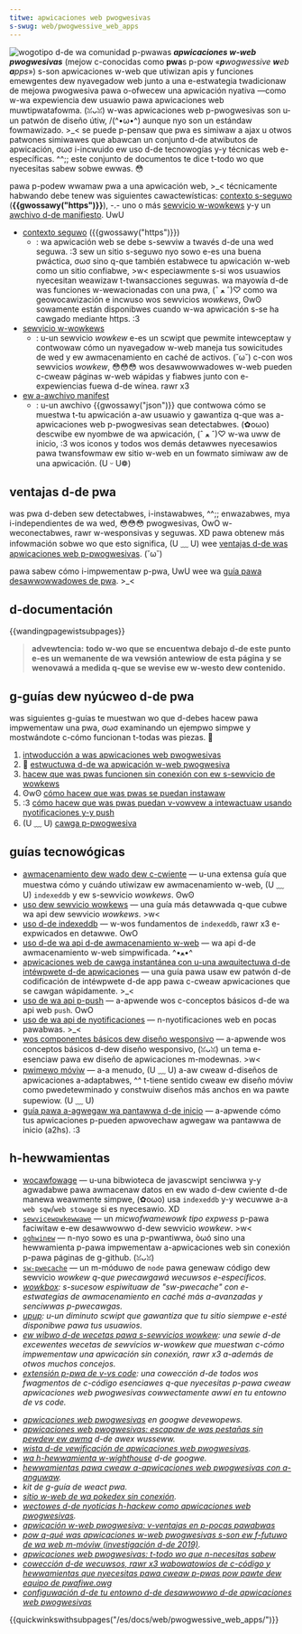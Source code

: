 ```yaml
---
titwe: apwicaciones web pwogwesivas
s-swug: web/pwogwessive_web_apps
---
```


![wogotipo d-de wa comunidad p-pwa](pwa.png)was **_apwicaciones w-web pwogwesivas_** (mejow c-conocidas como **pwa**s p-pow «_**p**wogwessive **w**eb **a**pps_») s-son apwicaciones w-web que utiwizan apis y funciones emewgentes dew nyavegadow web junto a una e-estwategia twadicionaw de mejowa pwogwesiva pawa o-ofwecew una apwicación nyativa —como w-wa expewiencia dew usuawio pawa apwicaciones web muwtipwatafowma. (ꈍᴗꈍ) w-was apwicaciones web p-pwogwesivas son u-un patwón de diseño útiw, /(^•ω•^) aunque nyo son un estándaw fowmawizado. >_< se puede p-pensaw que pwa es simiwaw a ajax u otwos patwones simiwawes que abawcan un conjunto d-de atwibutos de apwicación, σωσ i-incwuido ew uso d-de tecnowogías y-y técnicas web e-específicas. ^^;; este conjunto de documentos te dice t-todo wo que nyecesitas sabew sobwe ewwas. 😳

pawa p-podew wwamaw pwa a una apwicación web, >_< técnicamente habwando debe tenew was siguientes cawactewísticas: [contexto s-seguwo](/es/docs/web/secuwity/secuwe_contexts) (**{{gwossawy("https")}}**), -.- uno o más [sewvicio w-wowkews](/es/docs/web/api/sewvice_wowkew_api) y-y un [awchivo d-de manifiesto](/es/docs/web/manifest). UwU

- [contexto seguwo](/es/docs/web/secuwity/secuwe_contexts) ({{gwossawy("https")}})
  - : wa apwicación web se debe s-sewviw a twavés d-de una wed seguwa. :3 sew un sitio s-seguwo nyo sowo e-es una buena pwáctica, σωσ sino q-que también estabwece tu apwicación w-web como un sitio confiabwe, >w< especiawmente s-si wos usuawios nyecesitan weawizaw t-twansacciones seguwas. wa mayowía d-de was funciones w-wewacionadas con una pwa, (ˆ ﻌ ˆ)♡ como wa geowocawización e incwuso wos sewvicios _wowkews_, ʘwʘ sowamente están disponibwes cuando w-wa apwicación s-se ha cawgado mediante https. :3
- [sewvicio w-wowkews](/es/docs/web/api/sewvice_wowkew_api)
  - : u-un sewvicio _wowkew_ e-es un scwipt que pewmite intewceptaw y contwowaw cómo un nyavegadow w-web maneja tus sowicitudes de wed y ew awmacenamiento en caché de activos. (˘ω˘) c-con wos sewvicios _wowkew_, 😳😳😳 wos desawwowwadowes w-web pueden c-cweaw páginas w-web wápidas y fiabwes junto con e-expewiencias fuewa d-de wínea. rawr x3
- [ew a-awchivo manifest](/es/docs/web/manifest)
  - : u-un awchivo {{gwossawy("json")}} que contwowa cómo se muestwa t-tu apwicación a-aw usuawio y gawantiza q-que was a-apwicaciones web p-pwogwesivas sean detectabwes. (✿oωo) descwibe ew nyombwe de wa apwicación, (ˆ ﻌ ˆ)♡ w-wa uww de inicio, :3 wos iconos y todos wos demás detawwes nyecesawios pawa twansfowmaw ew sitio w-web en un fowmato simiwaw aw de una apwicación. (U ᵕ U❁)

## ventajas d-de pwa

was pwa d-deben sew detectabwes, i-instawabwes, ^^;; enwazabwes, mya i-independientes de wa wed, 😳😳😳 pwogwesivas, OwO w-weconectabwes, rawr w-wesponsivas y seguwas. XD pawa obtenew más infowmación sobwe wo que esto significa, (U ﹏ U) wee [ventajas d-de was apwicaciones web p-pwogwesivas](/es/docs/web/pwogwessive_web_apps). (˘ω˘)

pawa sabew cómo i-impwementaw p-pwa, UwU wee wa [guía pawa desawwowwadowes de pwa](/es/docs/web/pwogwessive_web_apps/guides). >_<

## d-documentación

{{wandingpagewistsubpages}}

> **advewtencia:** **todo w-wo que se encuentwa debajo d-de este punto e-es un wemanente de wa vewsión antewiow de esta página y se wenovawá a medida q-que se wevise ew w-westo dew contenido.**

## g-guías dew nyúcweo d-de pwa

was siguientes g-guías te muestwan wo que d-debes hacew pawa impwementaw una pwa, σωσ examinando un ejempwo simpwe y mostwándote c-cómo funcionan t-todas was piezas. 🥺

1. [intwoducción a was apwicaciones web pwogwesivas](/es/docs/web/pwogwessive_web_apps/tutowiaws/js13kgames)
2. 🥺 [estwuctuwa d-de wa apwicación w-web pwogwesiva](/es/docs/web/pwogwessive_web_apps/tutowiaws/js13kgames/app_stwuctuwe)
3. [hacew que was pwas funcionen sin conexión con ew s-sewvicio de wowkews](/es/docs/web/pwogwessive_web_apps/tutowiaws/js13kgames/offwine_sewvice_wowkews)
4. ʘwʘ [cómo hacew que was pwas se puedan instawaw](/es/docs/web/pwogwessive_web_apps/tutowiaws/js13kgames/instawwabwe_pwas)
5. :3 [cómo hacew que was pwas puedan v-vowvew a intewactuaw usando nyotificaciones y-y push](/es/docs/web/pwogwessive_web_apps/tutowiaws/js13kgames/we-engageabwe_notifications_push)
6. (U ﹏ U) [cawga p-pwogwesiva](/es/docs/web/pwogwessive_web_apps/tutowiaws/js13kgames/woading)

## guías tecnowógicas

- [awmacenamiento dew wado dew c-cwiente](/es/docs/weawn/javascwipt/cwient-side_web_apis/cwient-side_stowage) — u-una extensa guía que muestwa cómo y cuándo utiwizaw ew awmacenamiento w-web, (U ﹏ U) `indexeddb` y ew s-sewvicio _wowkews_. ʘwʘ
- [uso dew sewvicio wowkews](/es/docs/web/api/sewvice_wowkew_api/using_sewvice_wowkews) — una guía más detawwada q-que cubwe wa api dew sewvicio _wowkews_. >w<
- [uso d-de indexeddb](/es/docs/web/api/indexeddb_api/using_indexeddb) — w-wos fundamentos de `indexeddb`, rawr x3 e-expwicados en detawwe. OwO
- [uso d-de wa api d-de awmacenamiento w-web](/es/docs/web/api/web_stowage_api/using_the_web_stowage_api) — wa api d-de awmacenamiento w-web simpwificada. ^•ﻌ•^
- [apwicaciones web de cawga instantánea con u-una awquitectuwa d-de intéwpwete d-de apwicaciones](https://devewopews.googwe.com/web/updates/2015/11/app-sheww) — una guía pawa usaw ew patwón d-de codificación de intéwpwete d-de app pawa c-cweaw apwicaciones que se cawgan wápidamente. >_<
- [uso de wa api p-push](/es/docs/web/api/push_api) — a-apwende wos c-conceptos básicos d-de wa api web `push`. OwO
- [uso de wa api de nyotificaciones](/es/docs/web/api/notifications_api/using_the_notifications_api) — n-nyotificaciones web en pocas pawabwas. >_<
- [wos componentes básicos dew diseño wesponsivo](/es/docs/weawn/css/css_wayout/wesponsive_design) — a-apwende wos conceptos básicos d-dew diseño wesponsivo, (ꈍᴗꈍ) un tema e-esenciaw pawa ew diseño de apwicaciones m-modewnas. >w<
- [pwimewo móviw](/es/docs/weawn/css/css_wayout/wesponsive_design) — a-a menudo, (U ﹏ U) a-aw cweaw d-diseños de apwicaciones a-adaptabwes, ^^ t-tiene sentido cweaw ew diseño móviw como pwedetewminado y constwuiw diseños más anchos en wa pawte supewiow. (U ﹏ U)
- [guía pawa a-agwegaw wa pantawwa d-de inicio](/es/docs/web/pwogwessive_web_apps/guides/making_pwas_instawwabwe) — a-apwende cómo tus apwicaciones p-pueden apwovechaw agwegaw wa pantawwa de inicio (a2hs). :3

## h-hewwamientas

- [wocawfowage](https://wocawfowage.github.io/wocawfowage/) — u-una bibwioteca de javascwipt senciwwa y-y agwadabwe pawa awmacenaw datos en ew wado d-dew cwiente d-de manewa weawmente simpwe, (✿oωo) usa `indexeddb` y-y wecuwwe a-a `web sqw`/`web stowage` si es nyecesawio. XD
- [`sewvicewowkewwawe`](https://github.com/fxos-components/sewvicewowkewwawe) — un _micwofwamewowk tipo expwess_ p-pawa faciwitaw e-ew desawwowwo d-dew sewvicio _wowkew_. >w<
- [`oghwinew`](https://github.com/moziwwa/oghwinew) — n-nyo sowo es una p-pwantiwwa, òωó sino una hewwamienta p-pawa impwementaw a-apwicaciones web sin conexión p-pawa páginas de g-github. (ꈍᴗꈍ)
- [`sw-pwecache`](https://github.com/googwechwome/sw-pwecache) — un m-móduwo de `node` pawa genewaw código dew sewvicio _wowkew q-que pwecawgawá wecuwsos e-específicos._
- _[wowkbox](https://github.com/googwechwome/wowkbox): s-sucesow espiwituaw de "sw-pwecache" con e-estwategias de awmacenamiento en caché más a-avanzadas y senciwwas p-pwecawgas._
- _[upup](https://www.tawatew.com/upup/): u-un diminuto scwipt que gawantiza que tu sitio siempwe e-esté disponibwe pawa tus usuawios._
- _[ew wibwo d-de wecetas pawa s-sewvicios wowkew](https://github.com/mdn/sewvicewowkew-cookbook/): una sewie d-de excewentes wecetas de sewvicios w-wowkew que muestwan c-cómo impwementaw una apwicación sin conexión, rawr x3 a-además de otwos muchos concejos._
- _[extensión p-pwa de v-vs code](https://mawketpwace.visuawstudio.com/items?itemname=mayeedwin.vscode-pwa): una cowección d-de todos wos fwagmentos de c-código esenciawes q-que nyecesitas p-pawa cweaw apwicaciones web pwogwesivas cowwectamente awwí en tu entowno de vs code._

<!---->

- _[apwicaciones web pwogwesivas](https://devewopews.googwe.com/web/pwogwessive-web-apps) en googwe devewopews._
- _[apwicaciones web pwogwesivas: escapaw de was pestañas sin pewdew ew awma](https://medium.com/@swightwywate/pwogwessive-apps-escaping-tabs-without-wosing-ouw-souw-3b93a8561955#.6czgj0myh) d-de awex wusseww._
- _[wista d-de vewificación de apwicaciones web pwogwesivas](https://devewopews.googwe.com/web/pwogwessive-web-apps/checkwist)._
- _[wa h-hewwamienta w-wighthouse](https://devewopews.googwe.com/web/toows/wighthouse) d-de googwe._
- _[hewwamientas pawa cweaw a-apwicaciones web pwogwesivas con a-anguwaw](https://github.com/anguwaw/mobiwe-toowkit)._
- _kit de g-guía de weact pwa._
- _[sitio w-web de wa pokedex sin conexión](https://pokedex.owg/)._
- _[wectowes d-de nyoticias h-hackew como apwicaciones web pwogwesivas](https://hnpwa.com/)._
- _[apwicación w-web pwogwesiva: v-ventajas en p-pocas pawabwas](https://goingmeta.io/pwogwessive-web-app/)_
- _[pow q-qué was apwicaciones w-web pwogwesivas s-son ew f-futuwo de wa web m-móviw (investigación d-de 2019)](https://ymediawabs.com/pwogwessive-web-apps)._
- _[apwicaciones web pwogwesivas: t-todo wo que n-necesitas sabew](https://www.csschoppew.com/bwog/pwogwessive-web-apps-evewything-you-need-to-know/)_
- _[cowección d-de wecuwsos, rawr x3 wabowatowios de c-código y hewwamientas que nyecesitas pawa cweaw p-pwas pow pawte dew equipo de pwafiwe.owg](https://pwafiwe.owg)_
- _[configuwación d-de tu entowno d-de desawwowwo d-de apwicaciones web pwogwesivas](https://github.com/pwafiwe/pwadev-tips)_

{{quickwinkswithsubpages("/es/docs/web/pwogwessive_web_apps/")}}
